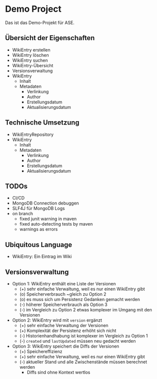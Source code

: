 # Demo Project

Das ist das Demo-Projekt für ASE.


## Übersicht der Eigenschaften

* WikiEntry erstellen
* WikiEntry löschen
* WikiEntry suchen
* WikiEntry-Übersicht
* Versionsverwaltung
* WikiEntry
  * Inhalt
  * Metadaten
    * Verlinkung
    * Author
    * Erstellungsdatum
    * Aktualisierungsdatum


## Technische Umsetzung

* WikiEntryRepository
* WikiEntry
    * Inhalt
    * Metadaten
        * Verlinkung
        * Author
        * Erstellungsdatum
        * Aktualisierungsdatum

## TODOs
* CI/CD
* MongoDB Connection debuggen
* SLF4J für MongoDB Logs
* on branch
  * fixed junit warning in maven 
  * fixed auto-detecting tests by maven
  * warnings as errors


## Ubiquitous Language

* WikiEntry: Ein Eintrag im Wiki


## Versionsverwaltung

* Option 1: WikiEntry enthält eine Liste der Versionen
  * (+) sehr einfache Verwaltung, weil es nur einen WikiEntry gibt
  * (o) Speicherverbrauch ~gleich zu Option 2
  * (o) es muss sich um Persistenz Gedanken gemacht werden
  * (-) höherer Speicherverbrauch als Option 3
  * (-) im Vergleich zu Option 2 etwas komplexer im Umgang mit den Versionen
* Option 2: WikiEntry wird mit `version` ergänzt
  * (+) sehr einfache Verwaltung der Versionen
  * (+) Komplexität der Persistenz erhöht sich nicht
  * (-) Historienhandhabung ist komplexer im Vergleich zu Option 1
  * (-) `created` und `lastUpdated` müssen neu gedacht werden
* Option 3: WikiEntry speichert die Diffs der Versionen
  * (+) Speichereffizienz
  * (+) sehr einfache Verwaltung, weil es nur einen WikiEntry gibt
  * (-) aktueller Stand und alle Zwischenstände müssen berechnet werden
    * Diffs sind ohne Kontext wertlos
